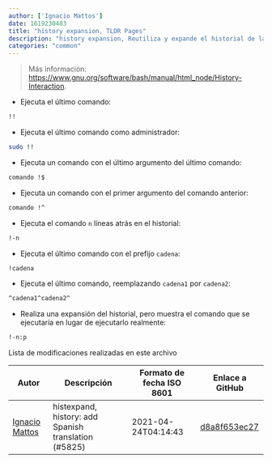 ```yaml
---
author: ['Ignacio Mattos']
date: 1619230483
title: "history expansion, TLDR Pages"
description: "history expansion, Reutiliza y expande el historial de la shell en `sh`, `bash`, `zsh`, `rbash` y `ksh`."
categories: "common"
---
```

> Más información: <https://www.gnu.org/software/bash/manual/html_node/History-Interaction>.

- Ejecuta el último comando:

```bash
!!
```

- Ejecuta el último comando como administrador:

```bash
sudo !!
```

- Ejecuta un comando con el último argumento del último comando:

```bash
comando !$
```

- Ejecuta un comando con el primer argumento del comando anterior:

```bash
comando !^
```

- Ejecuta el comando `n` líneas atrás en el historial:

```bash
!-n
```

- Ejecuta el último comando con el prefijo `cadena`:

```bash
!cadena
```

- Ejecuta el último comando, reemplazando `cadena1` por `cadena2`:

```bash
^cadena1^cadena2^
```

- Realiza una expansión del historial, pero muestra el comando que se ejecutaría en lugar de ejecutarlo realmente:

```bash
!-n:p
```
Lista de modificaciones realizadas en este archivo


Autor | Descripción | Formato de fecha ISO 8601 | Enlace a GitHub
------|-----|-----|-----
[Ignacio Mattos](mailto:69126302+Nacho-source@users.noreply.github.com) | histexpand, history: add Spanish translation (#5825) | 2021-04-24T04:14:43 | [d8a8f653ec27](https://github.com/tldr-pages/tldr/commit/d8a8f653ec27a521dc4e079f58fd2dba621e5170)

